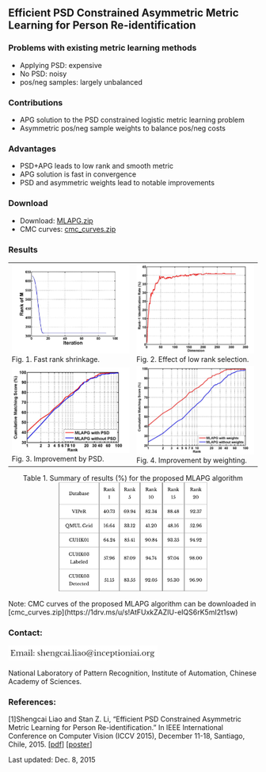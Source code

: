 ## Efficient PSD Constrained Asymmetric Metric Learning for Person Re-identification

### Problems with existing metric learning methods

* Applying PSD: expensive
* No PSD: noisy
* pos/neg samples: largely unbalanced

### Contributions

* APG solution to the PSD constrained logistic metric learning problem
* Asymmetric pos/neg sample weights to balance pos/neg costs

### Advantages

* PSD+APG leads to low rank and smooth metric
* APG solution is fast in convergence
* PSD and asymmetric weights lead to notable improvements

### Download

* Download: [MLAPG.zip](https://sourceforge.net/projects/openpr/files/code%20for%20an%20individual%20algorithm/MLAPG.zip)
* CMC curves: [cmc_curves.zip](https://1drv.ms/u/s!AtFUxkZAZIU-eIQS6rK5mI2t1sw)

### Results

<div align=center>
    <table style="margin-left: auto; margin-right: auto;">
        <tr>
            <td>
                <div class="box">
                    <img src="../image/mlapg-rank.jpeg" width="300px"><br/>
                    Fig. 1. Fast rank shrinkage.
                </div>
            </td>
            <td>
                <div class="box">
                    <img src="../image/mlapg-dims.jpeg" width="300px"><br/>
                    Fig. 2. Effect of low rank selection.
                </div>
            </td>
        </tr>
        <tr>
            <td>
                <div class="box">
                    <img src="../image/mlapg-psd.jpeg" width="300px"><br/>
                    Fig. 3. Improvement by PSD.
                </div>
            </td>
            <td>
                <div class="box">
                    <img src="../image/mlapg-weight.jpeg" width="300px"><br/>
                    Fig. 4. Improvement by weighting.
                </div>
            </td>
        </tr>
    </table>

  Table 1. Summary of results (%) for the proposed MLAPG algorithm<br/>
    <img src="../image/psd_result.png" width="300px"><br/>

</div>
Note: CMC curves of the proposed MLAPG algorithm can be downloaded in [cmc_curves.zip](https://1drv.ms/u/s!AtFUxkZAZIU-eIQS6rK5mI2t1sw)

### Contact:
<img src="../image/email.webp" height="30px">
<p>National Laboratory of Pattern Recognition, Institute of Automation, Chinese Academy of Sciences.</p>

### References:

[1]Shengcai Liao and Stan Z. Li, “Efficient PSD Constrained Asymmetric Metric Learning for Person Re-identification.” In IEEE International Conference on Computer Vision (ICCV 2015), December 11-18, Santiago, Chile, 2015. [[pdf](../doc/liao-iccv15-mlapg-1.pdf)] [[poster](../doc/mlapg_iccv2015_poster-1.pdf)]

Last updated: Dec. 8, 2015

